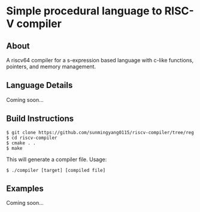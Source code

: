 # Simple procedural language to RISC-V compiler

## About
A riscv64 compiler for a s-expression based language with c-like functions, pointers, and memory management. 

## Language Details
Coming soon...

## Build Instructions
    $ git clone https://github.com/sunmingyang0115/riscv-compiler/tree/reg
    $ cd riscv-compiler
    $ cmake . .  
    $ make

This will generate a compiler file.
Usage:

    $ ./compiler [target] [compiled file]

## Examples
Coming soon...
